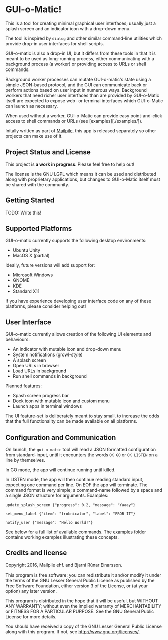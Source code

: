 # GUI-o-Matic!

This is a tool for creating minimal graphical user interfaces; usually
just a splash screen and an indicator icon with a drop-down menu.

The tool is inspired by `dialog` and other similar command-line
utilities which provide drop-in user interfaces for shell scripts.

GUI-o-matic is also a drop-in UI, but it differs from these tools in
that it is meant to be used as long-running process, either
communicating with a background process (a worker) or providing access
to URLs or shell commands.

Background worker processes can mutate GUI-o-matic's state using a
simple JSON-based protocol, and the GUI can communicate back or perform
actions based on user input in numerous ways. Background workers that
need richer user interfaces than are provided by GUI-o-Matic itself are
expected to expose web- or terminal interfaces which GUI-o-Matic can
launch as necessary.

When used without a worker, GUI-o-Matic can provide easy point-and-click
access to shell commands or URLs (see [examples][./examples/]).

Initally written as part of [Mailpile](https://www.mailpile.is/), this
app is released separately so other projects can make use of it.


## Project Status and License

This project is **a work in progress**. Please feel free to help out!

The license is the GNU LGPL which means it can be used and distributed
along with proprietary applications, but changes to GUI-o-Matic itself
must be shared with the community.


## Getting Started

TODO: Write this!


## Supported Platforms

GUI-o-matic currently supports the following desktop environments:

   * Ubuntu Unity
   * MacOS X (partial)

Ideally, future versions will add support for:

   * Microsoft Windows
   * GNOME
   * KDE
   * Standard X11

If you have experience developing user interface code on any of these
platforms, please consider helping out!


## User Interface

GUI-o-matic currently allows creation of the following UI elements and
behaviours:

   * An indicator with mutable icon and drop-down menu
   * System notifications (growl-style)
   * A splash screen
   * Open URLs in browser
   * Load URLs in background
   * Run shell commands in background

Planned features:

   * Spash screen progress bar
   * Dock icon with mutable icon and custom menu
   * Launch apps in terminal windows

The UI feature-set is deliberately meant to stay small, to increase the
odds that the full functionality can be made available on all platforms.


## Configuration and Communication

On launch, the `gui-o-matic` tool will read a JSON formatted
configuration from standard-input, until it encounters the words `OK GO`
or `OK LISTEN` on a line by themselves.

In GO mode, the app will continue running until killed.

In LISTEN mode, the app will then continue reading standard input,
expecting one command per line. On EOF the app will terminate. The
command format is very simple; a command-name followed by a space and a
single JSON structure for arguments. Examples:

    update_splash_screen {"progress": 0.2, "message": "Yaaay"}

    set_menu_label {"item": "frobnicator", "label": "FROB IT"}

    notify_user {"message": "Hello World!"}

See below for a full list of available commands. The
[examples](./examples/) folder contains working examples illustrating
these concepts.


## Credits and license

Copyright 2016, Mailpile ehf. and Bjarni Rúnar Einarsson.

This program is free software: you can redistribute it and/or modify it
under the terms of the GNU Lesser General Public License as published by
the Free Software Foundation, either version 3 of the License, or (at
your option) any later version.

This program is distributed in the hope that it will be useful, but
WITHOUT ANY WARRANTY; without even the implied warranty of
MERCHANTABILITY or FITNESS FOR A PARTICULAR PURPOSE.  See the GNU
General Public License for more details.

You should have received a copy of the GNU Lesser General Public License
along with this program.  If not, see <http://www.gnu.org/licenses/>.
